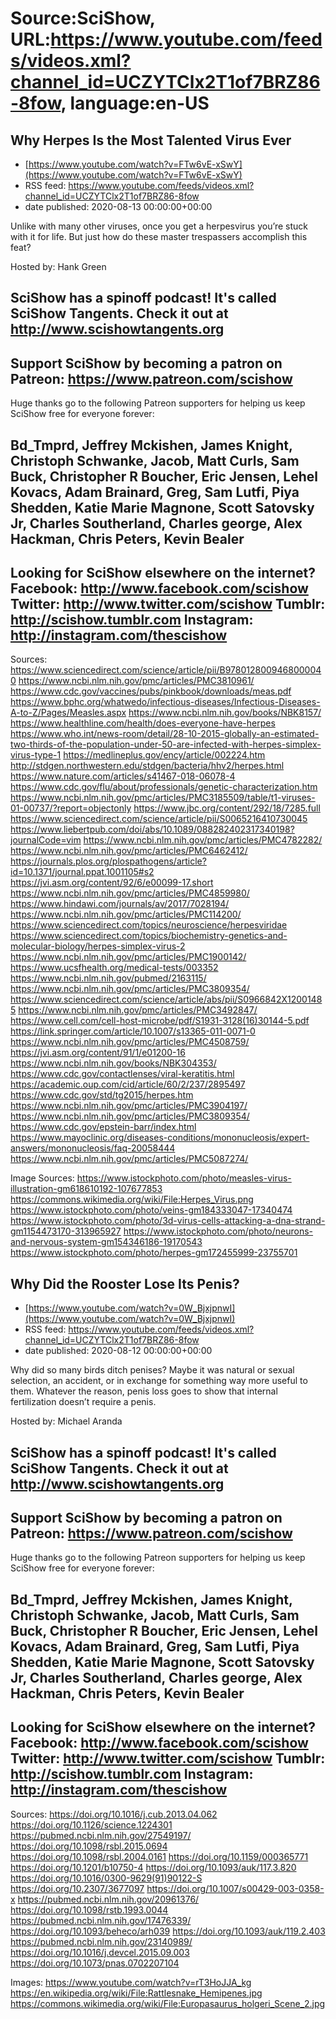 # Source:SciShow, URL:https://www.youtube.com/feeds/videos.xml?channel_id=UCZYTClx2T1of7BRZ86-8fow, language:en-US

## Why Herpes Is the Most Talented Virus Ever
 - [https://www.youtube.com/watch?v=FTw6vE-xSwY](https://www.youtube.com/watch?v=FTw6vE-xSwY)
 - RSS feed: https://www.youtube.com/feeds/videos.xml?channel_id=UCZYTClx2T1of7BRZ86-8fow
 - date published: 2020-08-13 00:00:00+00:00

Unlike with many other viruses, once you get a herpesvirus you’re stuck with it for life.  But just how do these master trespassers accomplish this feat?

Hosted by: Hank Green

SciShow has a spinoff podcast! It's called SciShow Tangents. Check it out at http://www.scishowtangents.org
----------
Support SciShow by becoming a patron on Patreon: https://www.patreon.com/scishow
----------
Huge thanks go to the following Patreon supporters for helping us keep SciShow free for everyone forever:

Bd_Tmprd, Jeffrey Mckishen, James Knight, Christoph Schwanke, Jacob, Matt Curls, Sam Buck, Christopher R Boucher, Eric Jensen, Lehel Kovacs, Adam Brainard, Greg, Sam Lutfi, Piya Shedden, Katie Marie Magnone, Scott Satovsky Jr, Charles Southerland, Charles george, Alex Hackman, Chris Peters, Kevin Bealer
----------
Looking for SciShow elsewhere on the internet?
Facebook: http://www.facebook.com/scishow
Twitter: http://www.twitter.com/scishow
Tumblr: http://scishow.tumblr.com
Instagram: http://instagram.com/thescishow
----------
Sources:
https://www.sciencedirect.com/science/article/pii/B9780128009468000040 
https://www.ncbi.nlm.nih.gov/pmc/articles/PMC3810961/ 
https://www.cdc.gov/vaccines/pubs/pinkbook/downloads/meas.pdf 
https://www.bphc.org/whatwedo/infectious-diseases/Infectious-Diseases-A-to-Z/Pages/Measles.aspx
https://www.ncbi.nlm.nih.gov/books/NBK8157/ 
https://www.healthline.com/health/does-everyone-have-herpes
https://www.who.int/news-room/detail/28-10-2015-globally-an-estimated-two-thirds-of-the-population-under-50-are-infected-with-herpes-simplex-virus-type-1 
https://medlineplus.gov/ency/article/002224.htm 
http://stdgen.northwestern.edu/stdgen/bacteria/hhv2/herpes.html 
https://www.nature.com/articles/s41467-018-06078-4 
https://www.cdc.gov/flu/about/professionals/genetic-characterization.htm 
https://www.ncbi.nlm.nih.gov/pmc/articles/PMC3185509/table/t1-viruses-01-00737/?report=objectonly 
https://www.jbc.org/content/292/18/7285.full 
https://www.sciencedirect.com/science/article/pii/S0065216410730045
https://www.liebertpub.com/doi/abs/10.1089/088282402317340198?journalCode=vim 
https://www.ncbi.nlm.nih.gov/pmc/articles/PMC4782282/ 
https://www.ncbi.nlm.nih.gov/pmc/articles/PMC6462412/ 
https://journals.plos.org/plospathogens/article?id=10.1371/journal.ppat.1001105#s2 
https://jvi.asm.org/content/92/6/e00099-17.short 
https://www.ncbi.nlm.nih.gov/pmc/articles/PMC4859980/ 
https://www.hindawi.com/journals/av/2017/7028194/
https://www.ncbi.nlm.nih.gov/pmc/articles/PMC114200/ 
https://www.sciencedirect.com/topics/neuroscience/herpesviridae 
https://www.sciencedirect.com/topics/biochemistry-genetics-and-molecular-biology/herpes-simplex-virus-2 
https://www.ncbi.nlm.nih.gov/pmc/articles/PMC1900142/ 
https://www.ucsfhealth.org/medical-tests/003352
https://www.ncbi.nlm.nih.gov/pubmed/2163115/ 
https://www.ncbi.nlm.nih.gov/pmc/articles/PMC3809354/ 
https://www.sciencedirect.com/science/article/abs/pii/S0966842X12001485 
https://www.ncbi.nlm.nih.gov/pmc/articles/PMC3492847/ 
https://www.cell.com/cell-host-microbe/pdf/S1931-3128(16)30144-5.pdf 
https://link.springer.com/article/10.1007/s13365-011-0071-0 
https://www.ncbi.nlm.nih.gov/pmc/articles/PMC4508759/
https://jvi.asm.org/content/91/1/e01200-16  
https://www.ncbi.nlm.nih.gov/books/NBK304353/ 
https://www.cdc.gov/contactlenses/viral-keratitis.html 
https://academic.oup.com/cid/article/60/2/237/2895497 
https://www.cdc.gov/std/tg2015/herpes.htm 
https://www.ncbi.nlm.nih.gov/pmc/articles/PMC3904197/ 
https://www.ncbi.nlm.nih.gov/pmc/articles/PMC3809354/ 
https://www.cdc.gov/epstein-barr/index.html 
https://www.mayoclinic.org/diseases-conditions/mononucleosis/expert-answers/mononucleosis/faq-20058444 
https://www.ncbi.nlm.nih.gov/pmc/articles/PMC5087274/ 

Image Sources:
https://www.istockphoto.com/photo/measles-virus-illustration-gm618610192-107677853
https://commons.wikimedia.org/wiki/File:Herpes_Virus.png
https://www.istockphoto.com/photo/veins-gm184333047-17340474
https://www.istockphoto.com/photo/3d-virus-cells-attacking-a-dna-strand-gm1154473170-313965927
https://www.istockphoto.com/photo/neurons-and-nervous-system-gm154346186-19170543
https://www.istockphoto.com/photo/herpes-gm172455999-23755701

## Why Did the Rooster Lose Its Penis?
 - [https://www.youtube.com/watch?v=0W_BjxjpnwI](https://www.youtube.com/watch?v=0W_BjxjpnwI)
 - RSS feed: https://www.youtube.com/feeds/videos.xml?channel_id=UCZYTClx2T1of7BRZ86-8fow
 - date published: 2020-08-12 00:00:00+00:00

Why did so many birds ditch penises? Maybe it was natural or sexual selection, an accident, or in exchange for something way more useful to them. Whatever the reason, penis loss goes to show that internal fertilization doesn’t require a penis.

Hosted by:  Michael Aranda

SciShow has a spinoff podcast! It's called SciShow Tangents. Check it out at http://www.scishowtangents.org
----------
Support SciShow by becoming a patron on Patreon: https://www.patreon.com/scishow
----------
Huge thanks go to the following Patreon supporters for helping us keep SciShow free for everyone forever:

Bd_Tmprd, Jeffrey Mckishen, James Knight, Christoph Schwanke, Jacob, Matt Curls, Sam Buck, Christopher R Boucher, Eric Jensen, Lehel Kovacs, Adam Brainard, Greg, Sam Lutfi, Piya Shedden, Katie Marie Magnone, Scott Satovsky Jr, Charles Southerland, Charles george, Alex Hackman, Chris Peters, Kevin Bealer
----------
Looking for SciShow elsewhere on the internet?
Facebook: http://www.facebook.com/scishow
Twitter: http://www.twitter.com/scishow
Tumblr: http://scishow.tumblr.com
Instagram: http://instagram.com/thescishow
----------
Sources:
https://doi.org/10.1016/j.cub.2013.04.062
https://doi.org/10.1126/science.1224301
https://pubmed.ncbi.nlm.nih.gov/27549197/
https://doi.org/10.1098/rsbl.2015.0694
https://doi.org/10.1098/rsbl.2004.0161
https://doi.org/10.1159/000365771
https://doi.org/10.1201/b10750-4
https://doi.org/10.1093/auk/117.3.820 
https://doi.org/10.1016/0300-9629(91)90122-S 
https://doi.org/10.2307/3677097
https://doi.org/10.1007/s00429-003-0358-x
https://pubmed.ncbi.nlm.nih.gov/20961376/
https://doi.org/10.1098/rstb.1993.0044
https://pubmed.ncbi.nlm.nih.gov/17476339/
https://doi.org/10.1093/beheco/arh039
https://doi.org/10.1093/auk/119.2.403
https://pubmed.ncbi.nlm.nih.gov/23140989/
https://doi.org/10.1016/j.devcel.2015.09.003
https://doi.org/10.1073/pnas.0702207104

Images:
https://www.youtube.com/watch?v=rT3HoJJA_kg
https://en.wikipedia.org/wiki/File:Rattlesnake_Hemipenes.jpg
https://commons.wikimedia.org/wiki/File:Europasaurus_holgeri_Scene_2.jpg

